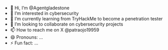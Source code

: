 - 👋 Hi, I’m @Agentgladestone
- 👀 I’m interested in cybersecurity
- 🌱 I’m currently learning from TryHackMe to become a penetration tester
- 💞️ I’m looking to collaborate on cybersecurity projects
- 📫 How to reach me on X @patraojo19959
- 😄 Pronouns: ...
- ⚡ Fun fact: ...

<!---
Agentgladestone/Agentgladestone is a ✨ special ✨ repository because its `README.md` (this file) appears on your GitHub profile.
You can click the Preview link to take a look at your changes.
--->
